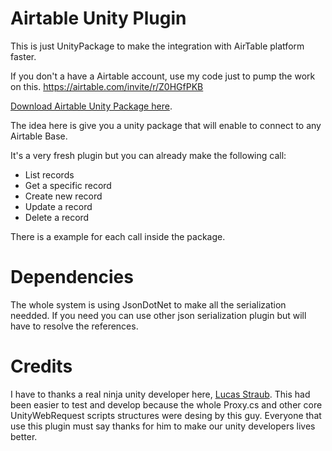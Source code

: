 # Airtable Unity Plugin
This is just UnityPackage to make the integration with AirTable platform faster.

If you don't a have a Airtable account, use my code just to pump the work on this.
https://airtable.com/invite/r/Z0HGfPKB

[Download Airtable Unity Package here](https://github.com/lipemon1/airtableunity/raw/master/Assets/AirtableUnity/AirtableUnityPlugin.unitypackage "Airtable Unity Package").

The idea here is give you a unity package that will enable to connect to any Airtable Base.

It's a very fresh plugin but you can already make the following call:

- List records
- Get a specific record
- Create new record
- Update a record
- Delete a record

There is a example for each call inside the package.

# Dependencies
The whole system is using JsonDotNet to make all the serialization needded. If you need you can use other json serialization plugin but will have to resolve the references.

# Credits
I have to thanks a real ninja unity developer here, [Lucas Straub](https://www.linkedin.com/in/lucas-straub-a93990a1/ "Lucas Straub linkedin"). This had been easier to test and develop because the whole Proxy.cs and other core UnityWebRequest scripts structures were desing by this guy. Everyone that use this plugin must say thanks for him to make our unity developers lives better.



